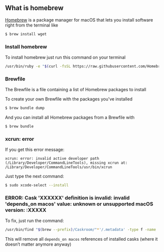 ## What is homebrew
[Homebrew](https://brew.sh/) is a package manager for macOS that lets you install software right from the terminal like 
```sh
$ brew install wget
```

### Install homebrew
To install homebrew just run this command on your terminal
```sh
/usr/bin/ruby -e "$(curl -fsSL https://raw.githubusercontent.com/Homebrew/install/master/install)"
```

### Brewfile
The Brewfile is a file containing a list of Homebrew packages to install

To create your own Brewfile with the packages you've installed
```sh
$ brew bundle dump
```
And you can install all Homebrew packages from a Brewfile with
```sh
$ brew bundle
```

### xcrun: error
If you get this error message:
```
xcrun: error: invalid active developer path (/Library/Developer/CommandLineTools), missing xcrun at: /Library/Developer/CommandLineTools/usr/bin/xcrun
```

Just type the next command:
```sh
$ sudo xcode-select --install
```

### ERROR: Cask 'XXXXXX' definition is invalid: invalid 'depends_on macos' value: unknown or unsupported macOS version: :XXXXX
To fix, just run the command:

```sh
/usr/bin/find "$(brew --prefix)/Caskroom/"*'/.metadata' -type f -name '*.rb' -print0 | /usr/bin/xargs -0 /usr/bin/perl -i -pe 's/depends_on macos: \[.*?\]//gsm;s/depends_on macos: .*//g'
```

This will remove all `depends_on macos` references of installed casks (where it doesn’t matter anymore anyway)

